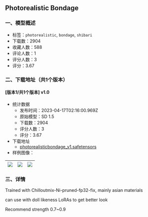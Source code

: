 ## Photorealistic Bondage
### 一、模型概述

- 标签：`photorealistic`, `bondage`, `shibari`
- 下载数：2904
- 收藏人数：588
- 评论人数：1
- 评分人数：3
- 评分：3.67

### 二、下载地址（共1个版本）

#### [版本1/共1个版本] v1.0

- 统计数据
  - 发布时间：2023-04-17T02:16:00.969Z
  - 原始模型：SD 1.5
  - 下载数：2904
  - 评分人数：3
  - 评分：3.67
- 下载地址
  - [photorealisticbondage_v1.safetensors](https://civitai.com/api/download/models/47644)
- 样例图像：

| <img src="https://image.civitai.com/xG1nkqKTMzGDvpLrqFT7WA/0abdea2f-50ba-4afd-dfa8-28c35e15c300/width=450/513371.jpeg" /> | <img src="https://image.civitai.com/xG1nkqKTMzGDvpLrqFT7WA/2d93722b-5b3b-41e9-005a-5a87732ee200/width=450/513372.jpeg" /> | <img src="https://image.civitai.com/xG1nkqKTMzGDvpLrqFT7WA/ef67a823-baff-43f6-61e7-9361f9d1fb00/width=450/513373.jpeg" /> |
| ---- | ---- | ---- |


### 三、详情
<p>Trained with Chilloutmix-Ni-pruned-fp32-fix, mainly asian materials</p><p>can use with doll likeness LoRAs to get better look</p><p>Recommend strength 0.7~0.9</p>